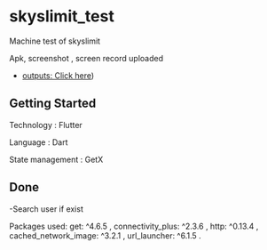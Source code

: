# skyslimit_test
Machine test of skyslimit 

Apk, screenshot , screen record uploaded
- [outputs: Click here](https://github.com/rahulraj7626/Skyislimit-test/tree/master/screenshots_and_outputs))

## Getting Started

Technology : Flutter

Language : Dart

State management : GetX

## Done

-Search user if exist

Packages used:   get: ^4.6.5 ,
  connectivity_plus: ^2.3.6 , 
  http: ^0.13.4 , 
  cached_network_image: ^3.2.1 , 
  url_launcher: ^6.1.5 .

